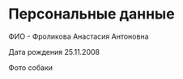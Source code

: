# Персональные данные 
ФИО - Фроликова Анастасия Антоновна

Дата рождения 25.11.2008

Фото собаки



